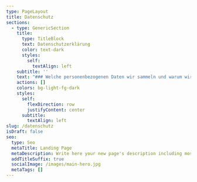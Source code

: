 ```yaml
---
type: PageLayout
title: Datenschutz
sections:
  - type: GenericSection
    title:
      type: TitleBlock
      text: Datenschutzerklärung
      color: text-dark
      styles:
        self:
          textAlign: left
    subtitle: ''
    text: "### Welche personenbezogenen Daten wir sammeln und warum wir sie sammeln:\n\nWir vewenden keine Webtracker oder ähnliche Werkzeuge, wir haben keine Kommentierungfunktionen oder Webshops, und auch kein Kontaktformular. Trotzdem fallen bei dem Besuch dieser Webseite aus technischen Gründen diverse persönliche Informationen an. Hier wollen wir erklären um welche Informationen es sich handelt, und wie diese verarbeitet werden.\n\n### Medien\n\nWenn du ein registrierter Benutzer bist und Fotos auf diese Website lädst, solltest du vermeiden, Fotos mit einem EXIF-GPS-Standort hochzuladen. Besucher dieser Website könnten Fotos, die auf dieser Website gespeichert sind, herunterladen und deren Standort-Informationen extrahieren.\n\n### Technische Daten\n\nBei der bloß informatorischen Nutzung der Website, also wenn Sie bei uns nicht registriert sind oder uns nicht anderweitig Informationen übermitteln, erheben wir nur die personenbezogenen Daten, die Ihr Browser an unseren Server übermittelt. Dies sind die folgenden, für die Anzeige unsere Website auf Ihrem Browser technisch erforderlichen Daten (Rechtsgrundlage hierfür ist Art. 6 Abs. 1 Satz 1 lit f) DS-GVO):\n\n*   Ihre IP-Adresse\n\n*   Datum und Uhrzeit Ihres Besuches auf unseren Webseiten\n\n*   welche unserer Webseiten Sie besucht haben und die Verweildauer\n\n*   Zugriffsstatus/http-Statuscode\n\n*   jeweils übertragene Datenmenge\n\n*   den von Ihnen genutzten Webbrowser\n\n*   Sprache und Version der Browsersoftware\n\n*   das von Ihnen verwendete Betriebssystem und dessen Oberfläche\n\n*   den Domainnamen Ihres Internet Service Providers\n\n*   die Website von der Sie auf unserer Website gelangt sind\n\n### Verwendung von Cookies auf unserer Website\n\nZusätzlich zu den zuvor genannten Daten werden bei der Nutzung unserer Website Cookies auf Ihrem Rechner gespeichert. Bei Cookies handelt es sich um kleine Textdateien, die auf Ihrer Festplatte dem von Ihnen verwendeten Browser zugeordnet gespeichert werden und durch welche der Stelle, die den Cookie setzt (hier durch uns), bestimmte Informationen zufließen. Cookies können keine Programme ausführen oder Viren auf Ihren Computer übertragen. Sie dienen dazu, das Internetangebot insgesamt nutzerfreundlicher und effektiver zu machen. Rechtsgrundlage für die Verwendung von Cookies ist Art. 6 Abs. 1 Satz 1 lit f) DS-GVO.\n\na) Diese Website nutzt folgende Arten von Cookies, deren Umfang und Funktion im Folgenden erläutert werden:\n\n*   Transistente Cookies (dazu b)\n\n*   Persistente Cookies (dazu c).\n\nb) Transistente Cookies werden automatisiert gelöscht, wenn Sie den Browser schließen. Dazu zählen insbesondere die Session-Cookies. Diese speichern eine sogenannte Session-ID, mit welcher sich verschiedene Anfragen Ihres Browsers der gemeinsamen Sitzung zuordnen lassen. Dadurch kann Ihr Rechner wiedererkannt werden, wenn Sie auf unsere Website zurückkehren. Die Session-Cookies werden gelöscht, wenn Sie sich ausloggen oder den Browser schließen.\n\nc) Persistente Cookies werden automatisiert nach einer vorgegebener Dauer gelöscht, die sich je nach Cookie unterscheiden kann. Sie können die Cookies in den Sicherheitseinstellungen Ihres Browsers jederzeit löschen.\n\nd) Sie können Ihre Browser-Einstellung entsprechend Ihren Wünschen konfigurieren und z.B. die Annahme von Third-Party-Cookies oder allen Cookies ablehnen. Wir weisen Sie darauf hin, dass Sie dann eventuell nicht alle Funktionen dieser Website nutzen können.\n\ne) Wir setzen eventuell Cookies ein, um Sie für Folgebesuche identifizieren zu können, falls Sie über einen Account bei uns verfügen. Andernfalls müssten Sie sich für den Besuch erneut einloggen.\n\nf) Die genutzten Flash-Cookies werden nicht durch Ihren Browser erfasst, sondern durch Ihre Flash-Plug-in. Weiterhin nutzen wir HTML5 storage objects, die auf Ihrem Endgerät abgelegt werden. Diese Objekte speichern die erforderlichen Daten unabhängig von Ihrem verwendeten Browser und haben kein automatisches Ablaufdatum. Wenn Sie keine Verarbeitung der Flash-Cookies wünschen, müssen Sie in Ihrem Browser ein entsprechendes Add-On installieren. Die Nutzung von HTML5 storage objects können Sie verhindern, indem Sie in Ihrem Browser den privaten Modus einsetzen bzw. die Einstellung „keine Cookies akzeptieren“. Verwenden. Zudem empfehlen wir, regelmäßig Ihre Cookies und den Browser-Verlauf manuell zu löschen.\n\n### Verwendung von Cookies durch Dritte\n\nAuf einigen unserer Seiten könnten Inhalte und Dienste von anderen Anbietern (z.B. YouTube, Facebook, Twitter) eingebunden werden, die ihrerseits Cookies und aktive Komponenten verwenden können. Wir haben auf die Verarbeitung von personenbezogenen Daten durch diese Anbieter keinen Einfluss. Bitte beachten Sie, dass die von uns bereitgestellte Möglichkeit zur Einstellung der zu verwendenden Cookies keine Auswirkungen auf Cookies und aktive Komponenten anderer Anbieter (z.B. YouTube, Facebook, Twitter) hat.Bitte informieren Sie sich auf den Internetseiten der jeweiligen Anbieter über den Umgang mit Ihren Daten.\n\n### Eingebettete Inhalte von anderen Websites\n\nBeiträge auf dieser Website können eingebettete Inhalte beinhalten (z.\_B. Videos, Bilder, Beiträge etc.). Eingebettete Inhalte von anderen Websites verhalten sich exakt so, als ob der Besucher die andere Website besucht hätte. Diese Websites können Daten über dich sammeln, Cookies benutzen, zusätzliche Tracking-Dienste von Dritten einbetten und deine Interaktion mit diesem eingebetteten Inhalt aufzeichnen, inklusive deiner Interaktion mit dem eingebetteten Inhalt, falls du ein Konto hast und auf dieser Website angemeldet bist.\n\nWir binden die Landkarten des Dienstes „OpenStreetMap“ ein ([https://www.openstreetmap.de](https://www.openstreetmap.de/)), die auf Grundlage der Open Data Commons Open Database Lizenz (ODbL) durch die OpenStreetMap Foundation (OSMF) angeboten werden. Nach unserer Kenntnis werden die Daten der Nutzer durch OpenStreetMap ausschließlich zu Zwecken der Darstellung der Kartenfunktionen und Zwischenspeicherung der gewählten Einstellungen verwendet. Zu diesen Daten können insbesondere IP-Adressen und Standortdaten der Nutzer gehören, die jedoch nicht ohne deren Einwilligung (im Regelfall im Rahmen der Einstellungen ihrer Mobilgeräte vollzogen), erhoben werden. Die Daten können in den USA verarbeitet werden. Weitere Informationen können Sie der Datenschutzerklärung von OpenStreetMap entnehmen:\_<https://wiki.openstreetmap.org/wiki/Privacy_Policy>.\n\n### Mit wem wir deine Daten teilen:\n\nDie von unsgesammelten Daten (Protokolldateien, IP-Adressen) teilen wir mit niemandem. Für die auf unseren Seiten verlinkten fremden Webseiten haben wir keinen Einfluss.\n\n### Wie wir deine Daten schützen, und welche Maßnahmen wir bei Datenschutzverletzungen anbieten:\n\nAlle Dateien dieser Webseite inklusive Protokolldateien sind passwortgeschützt und natürlich nur von uns einsehbar. Alle weiteren Sicherungsmassnahmen zur Zugnagskontrolle liegen beim Webhoster. Wir haben eine Auftragsdatenverarbeitungs-Vereinbarung mit unserem Webhoster „Profi-Webspace“, der auf Wunsch eingesehen werden kann.\n\n### Welche automatisierte Entscheidungsfindung und/oder Profilerstellung wir mit Benutzerdaten durchführen:\n\nDie erfassten Daten werden nicht für eine automatisierte Entscheidungsfindung oder ein Profiling verwendet. Eine Datenübermittlung an Stellen außerhalb der Europäischen Union findet nicht statt.\n"
    actions: []
    colors: bg-light-fg-dark
    styles:
      self:
        flexDirection: row
        justifyContent: center
      subtitle:
        textAlign: left
slug: /datenschutz
isDraft: false
seo:
  type: Seo
  metaTitle: Landing Page
  metaDescription: Write here your new page's description including most relevant keywords.
  addTitleSuffix: true
  socialImage: /images/main-hero.jpg
  metaTags: []
---
```


